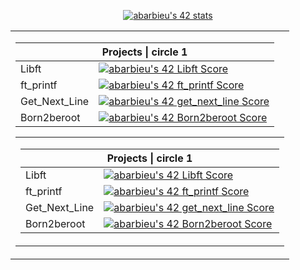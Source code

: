 <p align="center"><a href="https://github.com/JaeSeoKim/badge42"><img src="https://badge42.vercel.app/api/v2/clh7t2y4h006808mgeuk0cyy7/stats?cursusId=21&coalitionId=52" alt="abarbieu's 42 stats" /></a></p>
<table>
        <tbody>
                <tr>
                        <td><table>
        <thead>
        <tr>
          <th colspan="2">Projects | circle 1</th>
        </tr>
          </thead>
          <tbody>
        <tr>
          <td>Libft</td>
          <td><a href="https://github.com/JaeSeoKim/badge42"><img src="https://badge42.vercel.app/api/v2/clh7t2y4h006808mgeuk0cyy7/project/3053890" alt="abarbieu's 42 Libft Score" /></a></td>
        </tr>
        <tr>
          <td>ft_printf</td>
          <td><a href="https://github.com/JaeSeoKim/badge42"><img src="https://badge42.vercel.app/api/v2/clh7t2y4h006808mgeuk0cyy7/project/3072727" alt="abarbieu's 42 ft_printf Score" /></a></td>
        </tr>
        <tr>
          <td>Get_Next_Line</td>
          <td><a href="https://github.com/JaeSeoKim/badge42"><img src="https://badge42.vercel.app/api/v2/clh7t2y4h006808mgeuk0cyy7/project/3072737" alt="abarbieu's 42 get_next_line Score" /></a></td>
        </tr>
        <tr>
          <td>Born2beroot</td>
          <td><a href="https://github.com/JaeSeoKim/badge42"><img src="https://badge42.vercel.app/api/v2/clh7t2y4h006808mgeuk0cyy7/project/3072731" alt="abarbieu's 42 Born2beroot Score" /></a></td>
        </tr>
    </tbody>
  </table>
  <table>
        <tbody>
                <tr>
                        <td><table>
        <thead>
        <tr>
          <th colspan="2">Projects | circle 1</th>
        </tr>
          </thead>
          <tbody>
        <tr>
          <td>Libft</td>
          <td><a href="https://github.com/JaeSeoKim/badge42"><img src="https://badge42.vercel.app/api/v2/clh7t2y4h006808mgeuk0cyy7/project/3053890" alt="abarbieu's 42 Libft Score" /></a></td>
        </tr>
        <tr>
          <td>ft_printf</td>
          <td><a href="https://github.com/JaeSeoKim/badge42"><img src="https://badge42.vercel.app/api/v2/clh7t2y4h006808mgeuk0cyy7/project/3072727" alt="abarbieu's 42 ft_printf Score" /></a></td>
        </tr>
        <tr>
          <td>Get_Next_Line</td>
          <td><a href="https://github.com/JaeSeoKim/badge42"><img src="https://badge42.vercel.app/api/v2/clh7t2y4h006808mgeuk0cyy7/project/3072737" alt="abarbieu's 42 get_next_line Score" /></a></td>
        </tr>
        <tr>
          <td>Born2beroot</td>
          <td><a href="https://github.com/JaeSeoKim/badge42"><img src="https://badge42.vercel.app/api/v2/clh7t2y4h006808mgeuk0cyy7/project/3072731" alt="abarbieu's 42 Born2beroot Score" /></a></td>
        </tr>
    </tbody>
  </table></td>
                </tr>